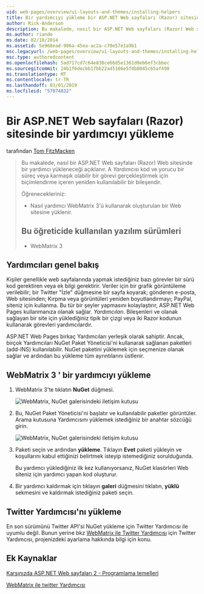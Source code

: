 ```yaml
---
uid: web-pages/overview/ui-layouts-and-themes/installing-helpers
title: Bir yardımcıyı yükleme bir ASP.NET Web sayfaları (Razor) sitesinde | Microsoft Docs
author: Rick-Anderson
description: Bu makalede, nasıl bir ASP.NET Web sayfaları (Razor) Web sitesinde bir yardımcı yükleneceği açıklanır. Bir yardımcı kod ve işaretlemede başına içeren yeniden kullanılabilir bir bileşen olan...
ms.author: riande
ms.date: 02/18/2014
ms.assetid: 5e968ead-906a-45ea-ac2a-c70e57e1a9b1
msc.legacyurl: /web-pages/overview/ui-layouts-and-themes/installing-helpers
msc.type: authoredcontent
ms.openlocfilehash: 5ad717cd7c64e830ce66d5e1361d0eb6ef3cbbec
ms.sourcegitcommit: 24b1f6decbb17bb22a45166e5fdb0845c65af498
ms.translationtype: MT
ms.contentlocale: tr-TR
ms.lasthandoff: 03/01/2019
ms.locfileid: "57074832"
---
```

<a name="installing-a-helper-in-an-aspnet-web-pages-razor-site"></a>Bir ASP.NET Web sayfaları (Razor) sitesinde bir yardımcıyı yükleme
====================
tarafından [Tom FitzMacken](https://github.com/tfitzmac)

> Bu makalede, nasıl bir ASP.NET Web sayfaları (Razor) Web sitesinde bir yardımcı yükleneceği açıklanır. A *Yardımcısı* kod ve yorucu bir süreç veya karmaşık olabilir bir görevi gerçekleştirmek için biçimlendirme içeren yeniden kullanılabilir bir bileşendir.
> 
> Öğrenecekleriniz:
> 
> - Nasıl yardımcı WebMatrix 3'ü kullanarak oluşturulan bir Web sitesine yüklenir.
>   
> 
> ## <a name="software-versions-used-in-the-tutorial"></a>Bu öğreticide kullanılan yazılım sürümleri
> 
> 
> - WebMatrix 3


## <a name="overview-of-helpers"></a>Yardımcıları genel bakış

Kişiler genellikle web sayfalarında yapmak istediğiniz bazı görevler bir sürü kod gerektiren veya ek bilgi gerektirir. Veriler için bir grafik görüntüleme verilebilir; bir Twitter "İzle" düğmesine bir sayfa koyarak; gönderen e-posta, Web sitesinden; Kırpma veya görüntüleri yeniden boyutlandırmayı; PayPal, siteniz için kullanma. Bu tür bir şeyler yapmasını kolaylaştırır, ASP.NET Web Pages kullanmanıza olanak sağlar. *Yardımcıları*. Bileşenleri ve olanak sağlayan bir site için yüklediğiniz tipik bir çizgi veya iki Razor kodunun kullanarak görevleri yardımcılardır.

ASP.NET Web Pages birkaç Yardımcıları yerleşik olarak sahiptir. Ancak, birçok Yardımcıları NuGet Paket Yöneticisi'ni kullanarak sağlanan paketleri (add-INS) kullanılabilir. NuGet paketini yüklemek için seçmenize olanak sağlar ve ardından bu yükleme tüm ayrıntılarını üstlenir.

## <a name="installing-a-helper-in-webmatrix-3"></a>WebMatrix 3 ' bir yardımcıyı yükleme

1. WebMatrix 3'te tıklatın **NuGet** düğmesi.

    ![WebMatrix, NuGet galerisindeki iletişim kutusu](installing-helpers/_static/image1.png)
2. Bu, NuGet Paket Yöneticisi'ni başlatır ve kullanılabilir paketler görüntüler. Arama kutusuna Yardımcısını yüklemek istediğiniz bir anahtar sözcüğü girin.

    ![WebMatrix, NuGet galerisindeki iletişim kutusu](installing-helpers/_static/image2.png)
3. Paketi seçin ve ardından **yükleme**. Tıklayın **Evet** paketi yükleyin ve koşullarını kabul ettiğinizi belirtmek isteyip istemediğiniz sorulduğunda.

     Bu yardımcı yüklediğiniz ilk kez kullanıyorsanız, NuGet klasörleri Web siteniz için yardımcı yapan kod oluşturur.
4. Bir yardımcı kaldırmak için tıklayın **galeri** düğmesini tıklatın, **yüklü** sekmesini ve kaldırmak istediğiniz paketi seçin.

## <a name="installing-the-twitter-helper"></a>Twitter Yardımcısı'nı yükleme

En son sürümünü Twitter API'si NuGet yükleme için Twitter Yardımcısı ile uyumlu değil. Bunun yerine bkz [WebMatrix ile Twitter Yardımcısı](twitter-helper.md) için Twitter Yardımcısı, projenizdeki ayarlama hakkında bilgi için konu.

<a id="Additional_Resources"></a>
## <a name="additional-resources"></a>Ek Kaynaklar


[Karşınızda ASP.NET Web sayfaları 2 - Programlama temelleri](../getting-started/introducing-razor-syntax-c.md)

[WebMatrix ile twitter Yardımcısı](twitter-helper.md)
